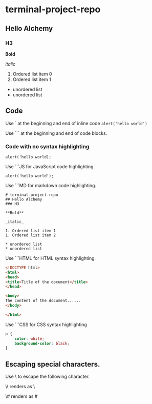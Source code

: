 # terminal-project-repo
## Hello Alchemy
### H3

**Bold**

_italic_

1. Ordered list item 0
1. Ordered list item 1

* unordered list
* unordered list

## Code
Use \` at the beginning and end of inline code `alert('hello world')`

Use \`\`\` at the beginning and end of code blocks.

### Code with no syntax highlighting

```
alert('hello world);
```
Use \`\`\`JS for JavaScript code highlighting.
```JS
alert('hello world');

```
Use \`\`\`MD for markdown code highlighting.

```MD
# terminal-project-repo
## Hello Alchemy
### H3

**Bold**

_italic_

1. Ordered list item 1
1. Ordered list item 2

* unordered list
* unordered list
```

Use \`\`\`HTML for HTML syntax highlighting.

```HTML
<!DOCTYPE html>
<html>
<head>
<title>Title of the document</title>
</head>

<body>
The content of the document......
</body>

</html>
```
Use \`\`\`CSS for CSS syntax highlighting
```CSS
p {
    color: white;
    background-color: black;
}
```

## Escaping special characters.
Use \\ to escape the following character.

\\\\ renders as \\

\\\# renders as \#


